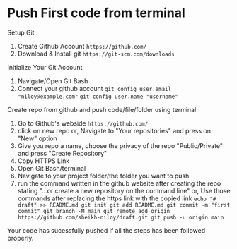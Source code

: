 # Push First code from terminal 

Setup Git
1. Create Github Account
` https://github.com/ `
2. Download & Install git
` https://git-scm.com/downloads `

Initialize Your Git Account 
1. Navigate/Open Git Bash
2. Connect your github account 
` git config user.email "niloy@example.com" `
` git config user.name "username" `

Create repo from github and push code/file/folder using terminal
1. Go to Github's webside
` https://github.com/ `
2. click on new repo
or, 
Navigate to "Your repositories" and press on "New" option
3. Give you repo a name, choose the privacy of the repo "Public/Private" and press "Create Repository"
4. Copy HTTPS Link
5. Open Git Bash/terminal
6. Navigate to your project folder/the folder you want to push
7. run the command written in the github website after creating the repo stating "…or create a new repository on the command line"
or, 
Use those commands after replacing the https link with the copied link
` echo "# draft" >> README.md
git init
git add README.md
git commit -m "first commit"
git branch -M main
git remote add origin https://github.com/sheikh-niloy/draft.git
git push -u origin main `

Your code has sucessfully pushed if all the steps has been followed properly. 